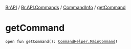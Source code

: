 [BrAPI](../../index.md) / [Br.API.Commands](../index.md) / [CommandInfo](index.md) / [getCommand](./get-command.md)

# getCommand

`open fun getCommand(): `[`CommandHelper.MainCommand`](../-command-helper/-main-command/index.md)`!`